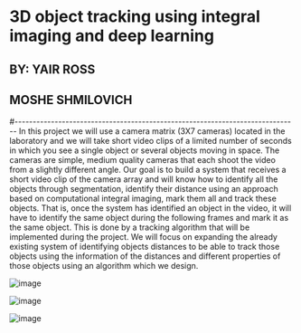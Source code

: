 # 3D object tracking using integral imaging and deep learning
## BY: YAIR ROSS
##     MOSHE SHMILOVICH
#------------------------------------------------------------------------------
In this project we will use a camera matrix (3X7 cameras) located in the
laboratory and we will take short video clips of a limited number of seconds in
which you see a single object or several objects moving in space.
The cameras are simple, medium quality cameras that each shoot the video from
a slightly different angle.
Our goal is to build a system that receives a short video clip of the camera array
and will know how to identify all the objects through segmentation, identify their
distance using an approach based on computational integral imaging, mark them
all and track these objects. That is, once the system has identified an object in the
video, it will have to identify the same object during the following frames and
mark it as the same object. This is done by a tracking algorithm that will be
implemented during the project.
We will focus on expanding the already existing system of identifying objects
distances to be able to track those objects using the information of the distances
and different properties of those objects using an algorithm which we design.

![image](https://github.com/user-attachments/assets/1a541334-6097-4cf0-b9f4-6e874c764894)

![image](https://github.com/user-attachments/assets/8311aedc-1067-43ff-8b3e-2e1638249ee0)

![image](https://github.com/user-attachments/assets/6da6a7e6-1b95-43db-b976-59607a1bfc49)

